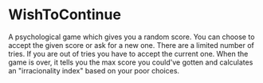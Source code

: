 # WishToContinue
A psychological game which gives you a random score. You can choose to accept the given score or ask for a new one. There are a limited number of tries. If you are out of tries you have to accept the current one. When the game is over, it tells you the max score you could've gotten and calculates an "irracionality index" based on your poor choices.
